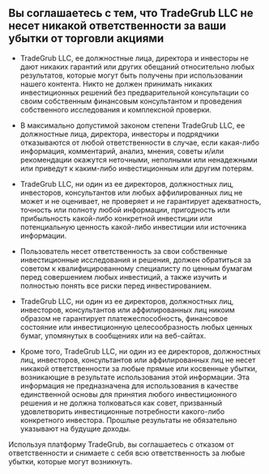 ## Вы соглашаетесь с тем, что TradeGrub LLC не несет никакой ответственности за ваши убытки от торговли акциями

- TradeGrub LLC, ее должностные лица, директора и инвесторы не дают никаких гарантий или других обещаний относительно любых результатов, которые могут быть получены при использовании нашего контента. Никто не должен принимать никаких инвестиционных решений без предварительной консультации со своим собственным финансовым консультантом и проведения собственного исследования и комплексной проверки.
- В максимально допустимой законом степени TradeGrub LLC, ее должностные лица, директора, инвесторы и подрядчики отказываются от любой ответственности в случае, если какая-либо информация, комментарий, анализ, мнения, советы и/или рекомендации окажутся неточными, неполными или ненадежными или приведут к каким-либо инвестиционным или другим потерям.
- TradeGrub LLC, ни один из ее директоров, должностных лиц, инвесторов, консультантов или любых аффилированных лиц не может и не оценивает, не проверяет и не гарантирует адекватность, точность или полноту любой информации, пригодность или прибыльность какой-либо конкретной инвестиции или потенциальную ценность какой-либо инвестиции или источника информации.

- Пользователь несет ответственность за свои собственные инвестиционные исследования и решения, должен обратиться за советом к квалифицированному специалисту по ценным бумагам перед совершением любых инвестиций, а также изучить и полностью понять все риски перед инвестированием. 
- TradeGrub LLC, ни один из ее директоров, должностных лиц, инвесторов, консультантов или аффилированных лиц никоим образом не гарантирует платежеспособность, финансовое состояние или инвестиционную целесообразность любых ценных бумаг, упомянутых в сообщениях или на веб-сайтах. 
- Кроме того, TradeGrub LLC, ни один из ее директоров, должностных лиц, инвесторов, консультантов или аффилированных лиц не несет никакой ответственности за любые прямые или косвенные убытки, возникающие в результате использования этой информации. Эта информация не предназначена для использования в качестве единственной основы для принятия любого инвестиционного решения и не должна толковаться как совет, призванный удовлетворить инвестиционные потребности какого-либо конкретного инвестора. Прошлые результаты не обязательно указывают на будущие доходы. 

Используя платформу TradeGrub, вы соглашаетесь с отказом от ответственности и снимаете с себя всю ответственность за любые убытки, которые могут возникнуть.